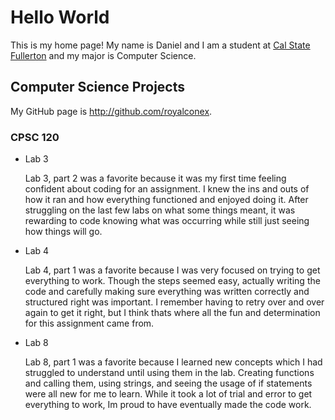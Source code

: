 # Hello World

This is my home page! My name is Daniel and I am a student at [Cal State Fullerton](http://www.fullerton.edu/) and my major is Computer Science.

## Computer Science Projects

My GitHub page is http://github.com/royalconex.

### CPSC 120

* Lab 3

    Lab 3, part 2 was a favorite because it was my first time feeling confident about coding for an assignment. I knew the ins and outs of how it ran and how everything functioned and enjoyed doing it. After struggling on the last few labs on what some things meant, it was rewarding to code knowing what was occurring while still just seeing how things will go.

* Lab 4

    Lab 4, part 1 was a favorite because I was very focused on trying to get everything to work. Though the steps seemed easy, actually writing the code and carefully making sure everything was written correctly and structured right was important. I remember having to retry over and over again to get it right, but I think thats where all the fun and determination for this assignment came from.

* Lab 8

    Lab 8, part 1 was a favorite because I learned new concepts which I had struggled to understand until using them in the lab. Creating functions and calling them, using strings, and seeing the usage of if statements were all new for me to learn. While it took a lot of trial and error to get everything to work, Im proud to have eventually made the code work.


